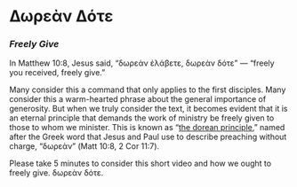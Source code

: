 
# Δωρεὰν Δότε
### _Freely Give_

In Matthew 10:8, Jesus said, “δωρεὰν ἐλάβετε, δωρεὰν δότε” — “freely you received, freely give.”

Many consider this a command that only applies to the first disciples. Many consider this a warm-hearted phrase about the general importance of generosity. But when we truly consider the text, it becomes evident that it is an eternal principle that demands the work of ministry be freely given to those to whom we minister. This is known as “[the dorean principle](https://thedoreanprinciple.org),” named after the Greek word that Jesus and Paul use to describe preaching without charge, “δωρεὰν” (Matt 10:8, 2 Cor 11:7).

Please take 5 minutes to consider this short video and how we ought to freely give. δωρεὰν δότε.

<VideoPlayer address='https://d2dho1yua3fd92.cloudfront.net/introduction.mp4.dash/'></VideoPlayer>
